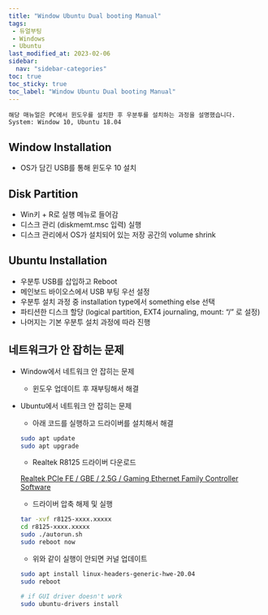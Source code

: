 ```yaml
---
title: "Window Ubuntu Dual booting Manual"
tags:
 - 듀얼부팅
 - Windows
 - Ubuntu
last_modified_at: 2023-02-06
sidebar:
  nav: "sidebar-categories"
toc: true
toc_sticky: true
toc_label: "Window Ubuntu Dual booting Manual"
---
```

```
해당 매뉴얼은 PC에서 윈도우를 설치한 후 우분투를 설치하는 과정을 설명했습니다.
System: Window 10, Ubuntu 18.04
```
## Window	Installation

- OS가 담긴 USB를 통해 윈도우 10 설치

## Disk Partition

- Win키 + R로 실행 메뉴로 들어감
- 디스크 관리 (diskmemt.msc 입력) 실행
- 디스크 관리에서 OS가 설치되어 있는 저장 공간의 volume shrink

## Ubuntu Installation

- 우분투 USB를 삽입하고 Reboot
- 메인보드 바이오스에서 USB 부팅 우선 설정
- 우분투 설치 과정 중 installation type에서 something else 선택
- 파티션한 디스크 할당 (logical partition, EXT4 journaling,	mount: “/” 로 설정)
- 나머지는 기본 우분투 설치 과정에 따라 진행

## 네트워크가 안 잡히는 문제

- Window에서 네트워크 안 잡히는 문제
    - 윈도우 업데이트 후 재부팅해서 해결
- Ubuntu에서 네트워크 안 잡히는 문제
    - 아래 코드를 실행하고 드라이버를 설치해서 해결
    
    ```bash
    sudo apt update
    sudo apt upgrade
    ```
    
    - Realtek R8125 드라이버 다운로드
    
    [Realtek PCIe FE / GBE / 2.5G / Gaming Ethernet Family Controller Software](https://www.realtek.com/en/component/zoo/category/network-interface-controllers-10-100-1000m-gigabit-ethernet-pci-express-software)
    
    - 드라이버 압축 해제 및 실행
    
    ```bash
    tar -xvf r8125-xxxx.xxxxx
    cd r8125-xxxx.xxxxx
    sudo ./autorun.sh
    sudo reboot now
    ```
    
    - 위와 같이 실행이 안되면 커널 업데이트
    
    ```bash
    sudo apt install linux-headers-generic-hwe-20.04
    sudo reboot
    
    # if GUI driver doesn't work
    sudo ubuntu-drivers install
    ```
